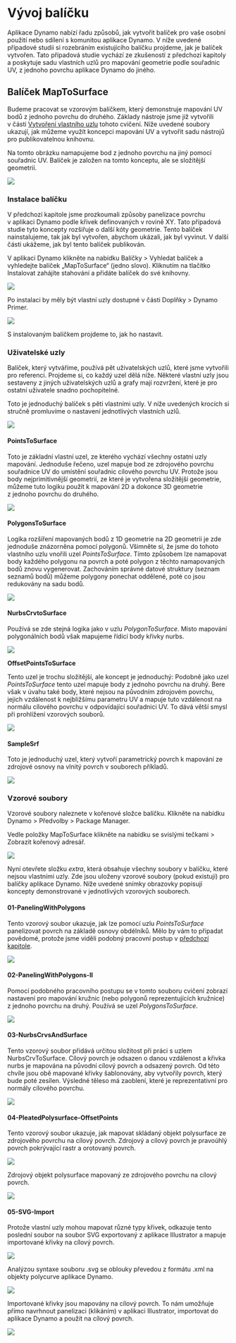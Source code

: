 # Vývoj balíčku 

Aplikace Dynamo nabízí řadu způsobů, jak vytvořit balíček pro vaše osobní použití nebo sdílení s komunitou aplikace Dynamo. V níže uvedené případové studii si rozebráním existujícího balíčku projdeme, jak je balíček vytvořen. Tato případová studie vychází ze zkušeností z předchozí kapitoly a poskytuje sadu vlastních uzlů pro mapování geometrie podle souřadnic UV, z jednoho povrchu aplikace Dynamo do jiného.

## Balíček MapToSurface

Budeme pracovat se vzorovým balíčkem, který demonstruje mapování UV bodů z jednoho povrchu do druhého. Základy nástroje jsme již vytvořili v části [Vytvoření vlastního uzlu](../10\_custom-nodes/10-2\_creating.md) tohoto cvičení. Níže uvedené soubory ukazují, jak můžeme využít koncepci mapování UV a vytvořit sadu nástrojů pro publikovatelnou knihovnu.

Na tomto obrázku namapujeme bod z jednoho povrchu na jiný pomocí souřadnic UV. Balíček je založen na tomto konceptu, ale se složitější geometrií.

![](../images/6-2/3/uvMap.jpg)

### Instalace balíčku

V předchozí kapitole jsme prozkoumali způsoby panelizace povrchu v aplikaci Dynamo podle křivek definovaných v rovině XY. Tato případová studie tyto koncepty rozšiřuje o další kóty geometrie. Tento balíček nainstalujeme, tak jak byl vytvořen, abychom ukázali, jak byl vyvinut. V další části ukážeme, jak byl tento balíček publikován.

V aplikaci Dynamo klikněte na nabídku Balíčky > Vyhledat balíček a vyhledejte balíček „MapToSurface“ (jedno slovo). Kliknutím na tlačítko Instalovat zahájíte stahování a přidáte balíček do své knihovny.

![](../images/6-2/3/developpackage-installpackage01.jpg)

Po instalaci by měly být vlastní uzly dostupné v části Doplňky > Dynamo Primer.

![](<../images/6-2/3/develop package - install package 02 (1) (1).jpg>)

S instalovaným balíčkem projdeme to, jak ho nastavit.

### Uživatelské uzly

Balíček, který vytváříme, používá pět uživatelských uzlů, které jsme vytvořili pro referenci. Projdeme si, co každý uzel dělá níže. Některé vlastní uzly jsou sestaveny z jiných uživatelských uzlů a grafy mají rozvržení, které je pro ostatní uživatele snadno pochopitelné.

Toto je jednoduchý balíček s pěti vlastními uzly. V níže uvedených krocích si stručně promluvíme o nastavení jednotlivých vlastních uzlů.

![](<../images/6-2/3/develop package - custom nodes 01 (1) (3).jpg>)

#### **PointsToSurface**

Toto je základní vlastní uzel, ze kterého vychází všechny ostatní uzly mapování. Jednoduše řečeno, uzel mapuje bod ze zdrojového povrchu souřadnice UV do umístění souřadnic cílového povrchu UV. Protože jsou body nejprimitivnější geometrií, ze které je vytvořena složitější geometrie, můžeme tuto logiku použít k mapování 2D a dokonce 3D geometrie z jednoho povrchu do druhého.

![](../images/6-2/3/developpackage-pointToSurface.jpg)

#### **PolygonsToSurface**

Logika rozšíření mapovaných bodů z 1D geometrie na 2D geometrii je zde jednoduše znázorněna pomocí polygonů. Všimněte si, že jsme do tohoto vlastního uzlu vnořili uzel _PointsToSurface_. Tímto způsobem lze namapovat body každého polygonu na povrch a poté polygon z těchto namapovaných bodů znovu vygenerovat. Zachováním správné datové struktury (seznam seznamů bodů) můžeme polygony ponechat oddělené, poté co jsou redukovány na sadu bodů.

![](../images/6-2/3/developpackage-polygonsToSurface.jpg)

#### **NurbsCrvtoSurface**

Používá se zde stejná logika jako v uzlu _PolygonToSurface_. Místo mapování polygonálních bodů však mapujeme řídicí body křivky nurbs.

![](../images/6-2/3/developpackage-nurbsCrvtoSurface.jpg)

**OffsetPointsToSurface**

Tento uzel je trochu složitější, ale koncept je jednoduchý: Podobně jako uzel _PointsToSurface_ tento uzel mapuje body z jednoho povrchu na druhý. Bere však v úvahu také body, které nejsou na původním zdrojovém povrchu, jejich vzdálenost k nejbližšímu parametru UV a mapuje tuto vzdálenost na normálu cílového povrchu v odpovídající souřadnici UV. To dává větší smysl při prohlížení vzorových souborů.

![](../images/6-2/3/developpackage-OffsetPointsToSurface.jpg)

#### **SampleSrf**

Toto je jednoduchý uzel, který vytvoří parametrický povrch k mapování ze zdrojové osnovy na vlnitý povrch v souborech příkladů.

![](../images/6-2/3/developpackage-sampleSrf.jpg)

### Vzorové soubory

Vzorové soubory naleznete v kořenové složce balíčku. Klikněte na nabídku Dynamo > Předvolby > Package Manager.

Vedle položky MapToSurface klikněte na nabídku se svislými tečkami > Zobrazit kořenový adresář.

![](../images/6-2/3/developpackage-examplefiles01.jpg)

Nyní otevřete složku _extra_, která obsahuje všechny soubory v balíčku, které nejsou vlastními uzly. Zde jsou uloženy vzorové soubory (pokud existují) pro balíčky aplikace Dynamo. Níže uvedené snímky obrazovky popisují koncepty demonstrované v jednotlivých vzorových souborech.

#### **01-PanelingWithPolygons**

Tento vzorový soubor ukazuje, jak lze pomocí uzlu _PointsToSurface_ panelizovat povrch na základě osnovy obdélníků. Mělo by vám to připadat povědomé, protože jsme viděli podobný pracovní postup v [předchozí kapitole](../10\_custom-nodes/10-2\_creating.md).

![](../images/6-2/3/developpackage-samplefile01.jpg)

#### **02-PanelingWithPolygons-II**

Pomocí podobného pracovního postupu se v tomto souboru cvičení zobrazí nastavení pro mapování kružnic (nebo polygonů reprezentujících kružnice) z jednoho povrchu na druhý. Používá se uzel _PolygonsToSurface_.

![](../images/6-2/3/developpackage-samplefile02.jpg)

#### **03-NurbsCrvsAndSurface**

Tento vzorový soubor přidává určitou složitost při práci s uzlem NurbsCrvToSurface. Cílový povrch je odsazen o danou vzdálenost a křivka nurbs je mapována na původní cílový povrch a odsazený povrch. Od této chvíle jsou obě mapované křivky šablonovány, aby vytvořily povrch, který bude poté zesílen. Výsledné těleso má zaoblení, které je reprezentativní pro normály cílového povrchu.

![](../images/6-2/3/developpackage-samplefile03.jpg)

#### **04-PleatedPolysurface-OffsetPoints**

Tento vzorový soubor ukazuje, jak mapovat skládaný objekt polysurface ze zdrojového povrchu na cílový povrch. Zdrojový a cílový povrch je pravoúhlý povrch pokrývající rastr a orotovaný povrch.

![](../images/6-2/3/developpackage-samplefile04a.jpg)

Zdrojový objekt polysurface mapovaný ze zdrojového povrchu na cílový povrch.

![](../images/6-2/3/developpackage-samplefile04b.jpg)

#### **05-SVG-Import**

Protože vlastní uzly mohou mapovat různé typy křivek, odkazuje tento poslední soubor na soubor SVG exportovaný z aplikace Illustrator a mapuje importované křivky na cílový povrch.

![](../images/6-2/3/developpackage-samplefile05a.jpg)

Analýzou syntaxe souboru .svg se oblouky převedou z formátu .xml na objekty polycurve aplikace Dynamo.

![](../images/6-2/3/developpackage-samplefile05b.jpg)

Importované křivky jsou mapovány na cílový povrch. To nám umožňuje přímo navrhnout panelizaci (klikáním) v aplikaci Illustrator, importovat do aplikace Dynamo a použít na cílový povrch.

![](../images/6-2/3/developpackage-samplefile05c.jpg)
